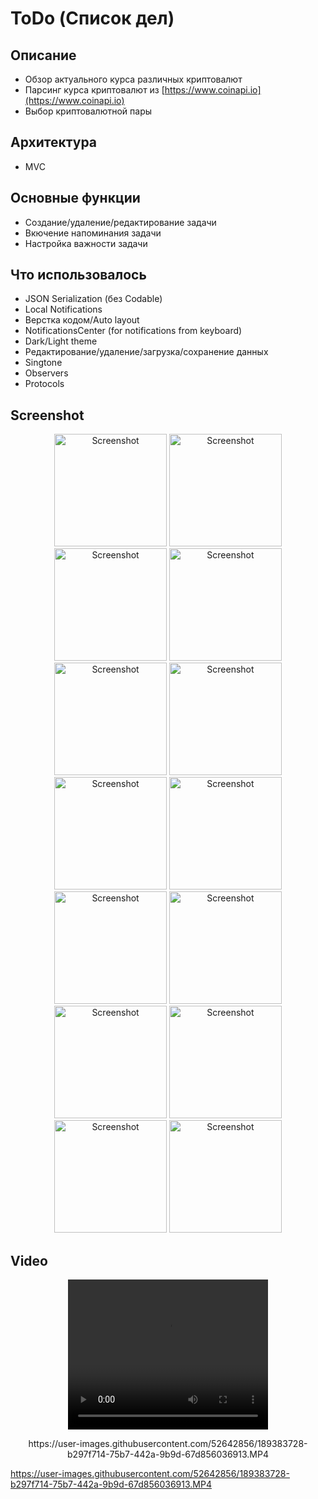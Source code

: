 # ToDo (Список дел)
## Описание
* Обзор актуального курса различных криптовалют
* Парсинг курса криптовалют из [https://www.coinapi.io](https://www.coinapi.io)
* Выбор криптовалютной пары
## Архитектура
* MVC
## Основные функции
* Создание/удаление/редактирование задачи
* Вкючение напоминания задачи
* Настройка важности задачи
## Что использовалось
* JSON Serialization (без Codable)
* Local Notifications
* Верстка кодом/Auto layout
* NotificationsCenter (for notifications from keyboard)
* Dark/Light theme
* Редактирование/удаление/загрузка/сохранение данных
* Singtone
* Observers
* Protocols
## Screenshot

<p align="center">
  <img width="180" alt="Screenshot" src="https://user-images.githubusercontent.com/52642856/189375713-9494b5f1-badc-40e3-aa9b-9c0bd2e269e0.PNG">
    <img width="180" alt="Screenshot" src="https://user-images.githubusercontent.com/52642856/189375716-a41b00b0-c43b-49cc-bcc4-69240e159b96.PNG">
    <img width="180" alt="Screenshot" src="https://user-images.githubusercontent.com/52642856/189375719-5d87dbe3-5e3e-4066-b103-255f2e385181.PNG">
    <img width="180" alt="Screenshot" src="https://user-images.githubusercontent.com/52642856/189375722-6b082a0f-006e-4ddb-8a11-05ddc39faebd.PNG">
    <img width="180" alt="Screenshot" src="https://user-images.githubusercontent.com/52642856/189375724-1376a0b6-5c08-45a8-a885-a6fd1010f7d2.PNG">
    <img width="180" alt="Screenshot" src="https://user-images.githubusercontent.com/52642856/189375726-09d56a02-b7a8-469c-aa29-fa021ca4a91b.PNG">
    <img width="180" alt="Screenshot" src="https://user-images.githubusercontent.com/52642856/189375713-9494b5f1-badc-40e3-aa9b-9c0bd2e269e0.PNG">
    <img width="180" alt="Screenshot" src="https://user-images.githubusercontent.com/52642856/189375728-305b153a-b802-4c8d-88df-8324d3ad5d74.PNG">
    <img width="180" alt="Screenshot" src="https://user-images.githubusercontent.com/52642856/189375733-6988b54d-e09a-4766-8a60-700a2a598658.PNG">
    <img width="180" alt="Screenshot" src="https://user-images.githubusercontent.com/52642856/189375736-5cfb2af3-6b00-413e-8d6d-5b416945867f.PNG">
    <img width="180" alt="Screenshot" src="https://user-images.githubusercontent.com/52642856/189375737-3e8e6f21-1319-4cef-baf3-2ee71f571f3c.PNG">
    <img width="180" alt="Screenshot" src="https://user-images.githubusercontent.com/52642856/189375743-cc6f39f2-38ee-43b9-aaa4-7caead511dae.PNG">
    <img width="180" alt="Screenshot" src="https://user-images.githubusercontent.com/52642856/189375749-29277a56-e3dc-4d2c-a820-8fd5b3848268.PNG">
    <img width="180" alt="Screenshot" src="https://user-images.githubusercontent.com/52642856/189375755-ea44d650-c16e-4795-98fb-8764c767044f.PNG">
</p>

## Video
<p align="center">
  <video width="320" height="240" controls>
    <source src="https://user-images.githubusercontent.com/52642856/189374753-61dad22c-0a68-4ec8-9497-f61f81f37c3a.MP4" type="video/mp4">
  </video> 
</p>
<p align="center">
  https://user-images.githubusercontent.com/52642856/189383728-b297f714-75b7-442a-9b9d-67d856036913.MP4
</p>

https://user-images.githubusercontent.com/52642856/189383728-b297f714-75b7-442a-9b9d-67d856036913.MP4
